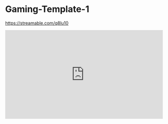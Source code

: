 # Gaming-Template-1

https://streamable.com/q8lu10
<div style="width:100%;height:0px;position:relative;padding-bottom:56.250%;"><iframe src="https://streamable.com/e/q8lu10" frameborder="0" width="100%" height="100%" allowfullscreen style="width:100%;height:100%;position:absolute;left:0px;top:0px;overflow:hidden;"></iframe></div>
